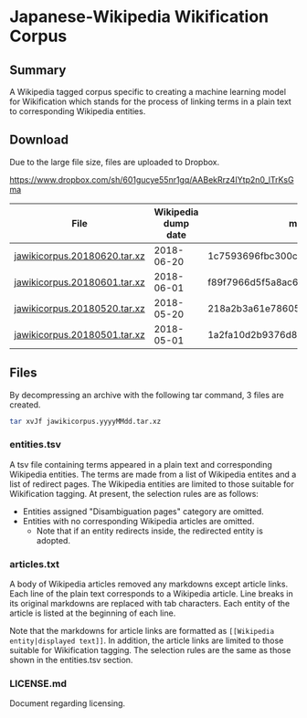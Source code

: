 # Japanese-Wikipedia Wikification Corpus

## Summary
A Wikipedia tagged corpus specific to creating a machine learning model for Wikification which stands for the process of linking terms in a plain text to corresponding Wikipedia entities.

## Download
Due to the large file size, files are uploaded to Dropbox.

https://www.dropbox.com/sh/601gucye55nr1gq/AABekRrz4IYtp2n0_lTrKsGma

|File|Wikipedia dump date|md5|
| --- | --- | --- |
| [jawikicorpus.20180620.tar.xz](https://www.dropbox.com/s/o870ax9ut9pgjbh/jawikicorpus.20180620.tar.xz) | 2018-06-20 | 1c7593696fbc300c3dd72eb533e69ab5 |
| [jawikicorpus.20180601.tar.xz](https://www.dropbox.com/s/022mo7gomlom3mi/jawikicorpus.20180601.tar.xz) | 2018-06-01 | f89f7966d5f5a8ac6e6eaf7a6201e051 |
| [jawikicorpus.20180520.tar.xz](https://www.dropbox.com/s/5lxe9rpv06bifzz/jawikicorpus.20180520.tar.xz) | 2018-05-20 | 218a2b3a61e786054dc85c8e477bcabb |
| [jawikicorpus.20180501.tar.xz](https://www.dropbox.com/s/lt1ndxjw2hlb5cs/jawikicorpus.20180501.tar.xz) | 2018-05-01 | 1a2fa10d2b9376d85cfa6f7989836a36 |

## Files
By decompressing an archive with the following tar command, 3 files are created.

```bash
tar xvJf jawikicorpus.yyyyMMdd.tar.xz
```

### entities.tsv
A tsv file containing terms appeared in a plain text and corresponding Wikipedia entities.
The terms are made from a list of Wikipedia entites and a list of redirect pages.
The Wikipedia entities are limited to those suitable for Wikification tagging.
At present, the selection rules are as follows:
* Entities assigned "Disambiguation pages" category are omitted.
* Entities with no corresponding Wikipedia articles are omitted.
   * Note that if an entity redirects inside, the redirected entity is adopted.

### articles.txt
A body of Wikipedia articles removed any markdowns except article links.
Each line of the plain text corresponds to a Wikipedia article.
Line breaks in its original markdowns are replaced with tab characters.
Each entity of the article is listed at the beginning of each line.

Note that the markdowns for article links are formatted as `[[Wikipedia entity|displayed text]]`.
In addition, the article links are limited to those suitable for Wikification tagging.
The selection rules are the same as those shown in the entities.tsv section.

### LICENSE.md
Document regarding licensing.
